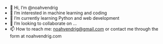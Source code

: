 - 👋 Hi, I’m @noahvendrig
- 👀 I’m interested in machine learning and coding
- 🌱 I’m currently learning Python and web development
- 💞️ I’m looking to collaborate on ...
- 📫 How to reach me: noahvendrig@gmail.com or contact me through the form at noahvendrig.com

<!---
noahvendrig/noahvendrig is a ✨ special ✨ repository because its `README.md` (this file) appears on your GitHub profile.
You can click the Preview link to take a look at your changes.
--->
